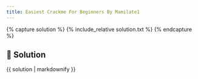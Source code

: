 ```yaml
---
title: Easiest Crackme For Beginners By Mamilate1
---
```


{% capture solution %}
{% include_relative solution.txt %}
{% endcapture %}

## 📝 Solution

{{ solution | markdownify }}
